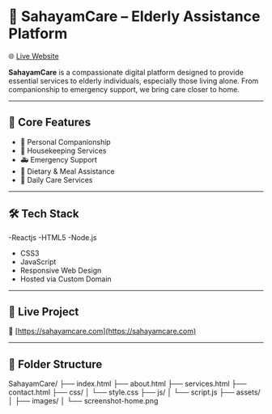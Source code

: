 # 🧓 SahayamCare – Elderly Assistance Platform

🌐 [Live Website](https://sahayamcare.com)

**SahayamCare** is a compassionate digital platform designed to provide essential services to elderly individuals, especially those living alone. From companionship to emergency support, we bring care closer to home.

---

## 📌 Core Features

- 💬 Personal Companionship
- 🧹 Housekeeping Services
- 🚑 Emergency Support
- 🍱 Dietary & Meal Assistance
- 🏥 Daily Care Services

---

## 🛠️ Tech Stack

-Reactjs
-HTML5
-Node.js
- CSS3
- JavaScript
- Responsive Web Design
- Hosted via Custom Domain

---

## 🚀 Live Project

🔗 [https://sahayamcare.com](https://sahayamcare.com)

---

## 📁 Folder Structure
SahayamCare/
├── index.html
├── about.html
├── services.html
├── contact.html
├── css/
│ └── style.css
├── js/
│ └── script.js
├── assets/
│ ├── images/
│ └── screenshot-home.png
